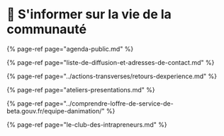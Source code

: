 # 📰 S'informer sur la vie de la communauté

{% page-ref page="agenda-public.md" %}

{% page-ref page="liste-de-diffusion-et-adresses-de-contact.md" %}

{% page-ref page="../actions-transverses/retours-dexperience.md" %}

{% page-ref page="ateliers-presentations.md" %}

{% page-ref page="../comprendre-loffre-de-service-de-beta.gouv.fr/equipe-danimation/" %}

{% page-ref page="le-club-des-intrapreneurs.md" %}




